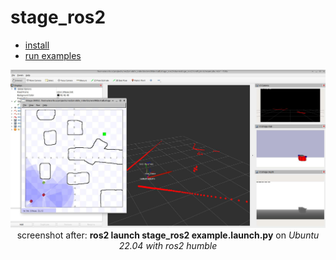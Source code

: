 # stage_ros2
* [install](install.md)
* [run examples](examples.md)

<div align="center">
<img src="res/screenshot_stage_rviz_example.jpg" alt="stage and rviz with laser, tf, and cameras" width="800px" /><br>
screenshot after: <b>ros2 launch stage_ros2 example.launch.py</b> on <i>Ubuntu 22.04<i> with ros2 <i>humble<i>
</div>
